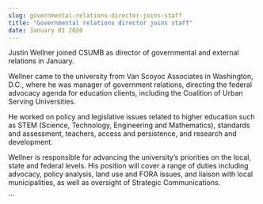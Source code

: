 ```yaml
---
slug: governmental-relations-director-joins-staff
title: "Governmental relations director joins staff"
date: January 01 2020
---
```


 
<p>
  Justin Wellner joined CSUMB as director of governmental and external relations
  in January.
</p>
<p>
  Wellner came to the university from Van Scoyoc Associates in Washington, D.C.,
  where he was manager of government relations, directing the federal advocacy
  agenda for education clients, including the Coalition of Urban Serving
  Universities.
</p>
<p>
  He worked on policy and legislative issues related to higher education such as
  STEM (Science, Technology, Engineering and Mathematics), standards and
  assessment, teachers, access and persistence, and research and development.
</p>
<p>
  Wellner is responsible for advancing the university’s priorities on the local,
  state and federal levels. His position will cover a range of duties including
  advocacy, policy analysis, land use and FORA issues, and liaison with local
  municipalities, as well as oversight of Strategic Communications.
</p>
```
